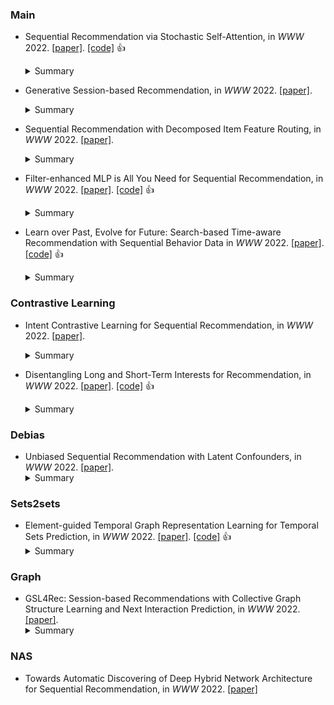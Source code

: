 
### Main
* Sequential Recommendation via Stochastic Self-Attention, in *WWW* 2022. [\[paper\]](https://dl.acm.org/doi/pdf/10.1145/3485447.3512077). [\[code\]](https://github.com/zfan20/STOSA) :thumbsup: 
    <details>
    <summary>Summary</summary>
    <strong>Motivation</strong>.  users’ real-world sequential behaviors are uncertain rather than deterministic, posing a significant challenge to present techniques. We further suggest that dot-product-based approaches cannot fully capture collaborative transitivity, which can be derived in **item-item transitions** inside sequences and is beneficial for cold start items. We further argue that BPR loss has no constraint on positive and sampled negative items, which misleads the optimization.
    <strong>Solution</strong>. It embeds each item as a stochastic Gaussian distribution, the covariance of which encodes the uncertainty.
    <strong>Datasets</strong>.  
    <strong>Baselines</strong>. 
    <strong>Future</strong>. 
    <strong>Ins</strong>.
    </details>
 
* Generative Session-based Recommendation, in *WWW* 2022. [\[paper\]](https://dl.acm.org/doi/pdf/10.1145/3485447.3512095).
    <details>
    <summary>Summary</summary>
    <strong>Motivation</strong>. Data sparsity.
    <strong>Solution</strong>. The first adversarial module aims to make the generated samples conform to the underlying patterns of the real user sequential preference (rationality requirement). The second adversarial module is targeted at widening the model experiences by generating samples which can induce larger model losses (informativeness requirement).
    <strong>Datasets</strong>.  
    <strong>Baselines</strong>. 
    <strong>Future</strong>. 
    <strong>Ins</strong>.
    </details>

* Sequential Recommendation with Decomposed Item Feature Routing, in *WWW* 2022. [\[paper\]](https://dl.acm.org/doi/pdf/10.1145/3485447.3512101). 
    <details>
    <summary>Summary</summary>
    <strong>Motivation</strong>. Data Augmentation  
    <strong>Solution</strong>. 
    <strong>Datasets</strong>.  
    <strong>Baselines</strong>. 
    <strong>Future</strong>. 
    <strong>Ins</strong>.
    </details>
    
* Filter-enhanced MLP is All You Need for Sequential Recommendation, in *WWW* 2022. [\[paper\]](https://dl.acm.org/doi/pdf/10.1145/3485447.3512111). [\[code\]](https://github.com/RUCAIBox/FMLP-Rec) :thumbsup: 
    <details>
    <summary>Summary</summary>
    <strong>Motivation</strong>.  
    <strong>Solution</strong>. 
    <strong>Datasets</strong>.  
    <strong>Baselines</strong>. 
    <strong>Future</strong>. 
    <strong>Ins</strong>.
    </details>
    
* Learn over Past, Evolve for Future: Search-based Time-aware Recommendation with Sequential Behavior Data in *WWW* 2022. [\[paper\]](https://dl.acm.org/doi/pdf/10.1145/3485447.3512117). [\[code\]](https://github.com/RUCAIBox/FMLP-Rec) :thumbsup: 
    <details>
    <summary>Summary</summary>
    <strong>Motivation</strong>.  
    <strong>Solution</strong>. 
    <strong>Datasets</strong>.  
    <strong>Baselines</strong>. 
    <strong>Future</strong>. 
    <strong>Ins</strong>.
    </details>    

### Contrastive Learning
* Intent Contrastive Learning for Sequential Recommendation, in *WWW* 2022. [\[paper\]](https://dl.acm.org/doi/pdf/10.1145/3485447.3512092).
    <details>
    <summary>Summary</summary>
    <strong>Motivation</strong>.  
    <strong>Solution</strong>. 
    <strong>Datasets</strong>.  
    <strong>Baselines</strong>. 
    <strong>Future</strong>. 
    <strong>Ins</strong>.
    </details>
    
* Disentangling Long and Short-Term Interests for Recommendation, in *WWW* 2022. [\[paper\]](https://dl.acm.org/doi/pdf/10.1145/3485447.3512098). [\[code\]](https://github.com/tsinghua-fib-lab/CLSR) :thumbsup: 
    <details>
    <summary>Summary</summary>
    <strong>Motivation</strong>.  
    <strong>Solution</strong>. 
    <strong>Datasets</strong>.  
    <strong>Baselines</strong>. 
    <strong>Future</strong>. 
    <strong>Ins</strong>.
    </details>
    
### Debias
* Unbiased Sequential Recommendation with Latent Confounders, in *WWW* 2022. [\[paper\]](https://dl.acm.org/doi/pdf/10.1145/3485447.3512090). 
    <details>
    <summary>Summary</summary>
    <strong>Motivation</strong>. the observational data may have been contaminated by the exposure or selection biases, which renders the learned sequential models unreliable. 
    <strong>Solution</strong>. 
    <strong>Datasets</strong>.  
    <strong>Baselines</strong>. 
    <strong>Future</strong>. 
    <strong>Ins</strong>.
    </details>

### Sets2sets
* Element-guided Temporal Graph Representation Learning for Temporal Sets Prediction, in *WWW* 2022. [\[paper\]](https://dl.acm.org/doi/pdf/10.1145/3485447.3512064). [\[code\]](https://github.com/yule-BUAA/ETGNN) :thumbsup: 
    <details>
    <summary>Summary</summary>
    <strong>Motivation</strong>. Recent studies on temporal sets prediction follow the same pipeline that only learns from each user’s own sequence, which fails to discover the collaborative signals among the sequences of **different users**. <strong>Solution</strong>. Element-guided larger graph. <strong>Datasets</strong>. DC, TaoBao, JD, and TMS.   <strong>Baselines</strong>. DNNTSP.
    <strong>Future</strong>. (1) Example-based interpretability? (2) Disentangling. (3) How to revise BasketTR based on this method. (4) DuoRec?
    <strong>Ins</strong>. Their model.
    </details>
    
### Graph
* GSL4Rec: Session-based Recommendations with Collective Graph Structure Learning and Next Interaction Prediction, in *WWW* 2022. [\[paper\]](https://dl.acm.org/doi/pdf/10.1145/3485447.3512085).
    <details>
    <summary>Summary</summary>
    <strong>Motivation</strong>.  
    <strong>Solution</strong>. 
    <strong>Datasets</strong>.  
    <strong>Baselines</strong>. 
    <strong>Future</strong>. 
    <strong>Ins</strong>.
    </details>


### NAS
* Towards Automatic Discovering of Deep Hybrid Network Architecture for Sequential Recommendation, in *WWW* 2022. [\[paper\]](https://dl.acm.org/doi/pdf/10.1145/3485447.3512066)
